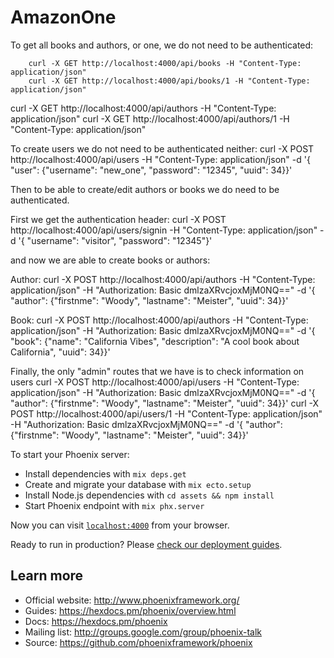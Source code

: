 # AmazonOne


To get all books and authors, or one, we do not need to be authenticated:
```
	curl -X GET http://localhost:4000/api/books -H "Content-Type: application/json"
    curl -X GET http://localhost:4000/api/books/1 -H "Content-Type: application/json"
```

curl -X GET http://localhost:4000/api/authors -H "Content-Type: application/json"
curl -X GET http://localhost:4000/api/authors/1 -H "Content-Type: application/json"


To create users we do not need to be authenticated neither:
curl -X POST http://localhost:4000/api/users -H "Content-Type: application/json" -d '{ "user": {"username": "new_one", "password": "12345", "uuid": 34}}'


Then to be able to create/edit authors or books we do need to be authenticated.

First we get the authentication header:
curl -X POST http://localhost:4000/api/users/signin -H "Content-Type: application/json" -d '{ "username": "visitor", "password": "12345"}'


and now we are able to create books or authors:

Author:
curl -X POST http://localhost:4000/api/authors -H "Content-Type: application/json" -H "Authorization: Basic dmlzaXRvcjoxMjM0NQ==" -d '{ "author": {"firstnme": "Woody", "lastname": "Meister", "uuid": 34}}'

Book:
curl -X POST http://localhost:4000/api/authors -H "Content-Type: application/json" -H "Authorization: Basic dmlzaXRvcjoxMjM0NQ==" -d '{ "book": {"name": "California Vibes", "description": "A cool book about California", "uuid": 34}}'


Finally, the only "admin" routes that we have is to check information on users
curl -X POST http://localhost:4000/api/users -H "Content-Type: application/json" -H "Authorization: Basic dmlzaXRvcjoxMjM0NQ==" -d '{ "author": {"firstnme": "Woody", "lastname": "Meister", "uuid": 34}}'
curl -X POST http://localhost:4000/api/users/1 -H "Content-Type: application/json" -H "Authorization: Basic dmlzaXRvcjoxMjM0NQ==" -d '{ "author": {"firstnme": "Woody", "lastname": "Meister", "uuid": 34}}'





To start your Phoenix server:

  * Install dependencies with `mix deps.get`
  * Create and migrate your database with `mix ecto.setup`
  * Install Node.js dependencies with `cd assets && npm install`
  * Start Phoenix endpoint with `mix phx.server`

Now you can visit [`localhost:4000`](http://localhost:4000) from your browser.

Ready to run in production? Please [check our deployment guides](https://hexdocs.pm/phoenix/deployment.html).

## Learn more

  * Official website: http://www.phoenixframework.org/
  * Guides: https://hexdocs.pm/phoenix/overview.html
  * Docs: https://hexdocs.pm/phoenix
  * Mailing list: http://groups.google.com/group/phoenix-talk
  * Source: https://github.com/phoenixframework/phoenix

